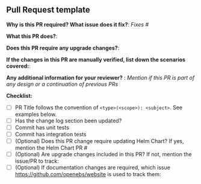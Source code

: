 ## Pull Request template

**Why is this PR required? What issue does it fix?**:
_Fixes #<issue number>_

**What this PR does?**:

**Does this PR require any upgrade changes?**:

**If the changes in this PR are manually verified, list down the scenarios covered:**:

**Any additional information for your reviewer?** : 
_Mention if this PR is part of any design or a continuation of previous PRs_


**Checklist:**
- [ ] PR Title follows the convention of  `<type>(<scope>): <subject>`. See examples below. 
- [ ] Has the change log section been updated? 
- [ ] Commit has unit tests
- [ ] Commit has integration tests
- [ ] (Optional) Does this PR change require updating Helm Chart? If yes, mention the Helm Chart PR #<PR number>
- [ ] (Optional) Are upgrade changes included in this PR? If not, mention the issue/PR to track: 
- [ ] (Optional) If documentation changes are required, which issue  https://github.com/openebs/website is used to track them: 

<!--
PR Title format.

This repository follows semantic versioning convention, therefore each PR title/commit message must follow convention: `<type>(<scope>): <subject>`.
   `type` is defining if release will be triggering after merging submitted changes, details in [CONTRIBUTING.md](../CONTRIBUTING.md).
    Most common types are:
    * `feat`      - for new features, not a new feature for build script
    * `fix`       - for bug fixes or improvements, not a fix for build script
    * `chore`     - changes not related to production code
    * `docs`      - changes related to documentation
    * `style`     - formatting, missing semi colons, linting fix etc; no significant production code changes
    * `test`      - adding missing tests, refactoring tests; no production code change
    * `refactor`  - refactoring production code, eg. renaming a variable or function name, there should not be any significant production code changes

Examples:
  feat(ha): support faster node failure detection 
  fix(provisioning): remove the duplicate labels added on volume CR
  chore(build): upgrade the go version to 1.18
  docs(user): add monitoring related user guides
  refactor(provisoining): make use of the new context api
  test(ut): handling volume deletion failures 
  test(integation): handling incorrect jiva images
  test(e2e): running nfs on jiva volumes
-->

